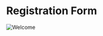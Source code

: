# Registration Form 

![Welcome](https://github.com/techie-adarsh/ReactJS_Learning/blob/main1/Screenshot%20(1).png)
